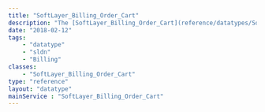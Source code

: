 ```yaml
---
title: "SoftLayer_Billing_Order_Cart"
description: "The [SoftLayer_Billing_Order_Cart](reference/datatypes/SoftLayer_Billing_Order_Cart) service allows customers to save their order in a state that can be continually modified. The difference between a cart and a quote is that a quote has locked-in prices while a cart does not. This allows customers to save their order configuration for up to 30 days. After 30 days, the cart is deleted and cannot be retrieved again. "
date: "2018-02-12"
tags:
    - "datatype"
    - "sldn"
    - "Billing"
classes:
    - "SoftLayer_Billing_Order_Cart"
type: "reference"
layout: "datatype"
mainService : "SoftLayer_Billing_Order_Cart"
---
```

